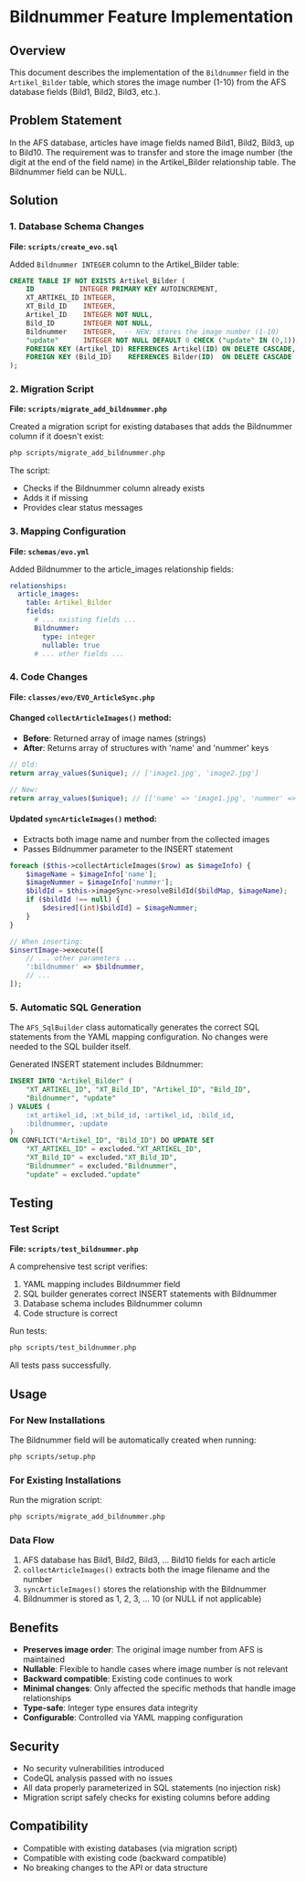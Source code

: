 # Bildnummer Feature Implementation

## Overview
This document describes the implementation of the `Bildnummer` field in the `Artikel_Bilder` table, which stores the image number (1-10) from the AFS database fields (Bild1, Bild2, Bild3, etc.).

## Problem Statement
In the AFS database, articles have image fields named Bild1, Bild2, Bild3, up to Bild10. The requirement was to transfer and store the image number (the digit at the end of the field name) in the Artikel_Bilder relationship table. The Bildnummer field can be NULL.

## Solution

### 1. Database Schema Changes
**File: `scripts/create_evo.sql`**

Added `Bildnummer INTEGER` column to the Artikel_Bilder table:

```sql
CREATE TABLE IF NOT EXISTS Artikel_Bilder (
    ID           INTEGER PRIMARY KEY AUTOINCREMENT,
    XT_ARTIKEL_ID INTEGER,
    XT_Bild_ID    INTEGER,
    Artikel_ID    INTEGER NOT NULL,
    Bild_ID       INTEGER NOT NULL,
    Bildnummer    INTEGER,  -- NEW: stores the image number (1-10)
    "update"      INTEGER NOT NULL DEFAULT 0 CHECK ("update" IN (0,1)),
    FOREIGN KEY (Artikel_ID) REFERENCES Artikel(ID) ON DELETE CASCADE,
    FOREIGN KEY (Bild_ID)    REFERENCES Bilder(ID)  ON DELETE CASCADE
);
```

### 2. Migration Script
**File: `scripts/migrate_add_bildnummer.php`**

Created a migration script for existing databases that adds the Bildnummer column if it doesn't exist:

```bash
php scripts/migrate_add_bildnummer.php
```

The script:
- Checks if the Bildnummer column already exists
- Adds it if missing
- Provides clear status messages

### 3. Mapping Configuration
**File: `schemas/evo.yml`**

Added Bildnummer to the article_images relationship fields:

```yaml
relationships:
  article_images:
    table: Artikel_Bilder
    fields:
      # ... existing fields ...
      Bildnummer:
        type: integer
        nullable: true
      # ... other fields ...
```

### 4. Code Changes
**File: `classes/evo/EVO_ArticleSync.php`**

#### Changed `collectArticleImages()` method:
- **Before**: Returned array of image names (strings)
- **After**: Returns array of structures with 'name' and 'nummer' keys

```php
// Old:
return array_values($unique); // ['image1.jpg', 'image2.jpg']

// New:
return array_values($unique); // [['name' => 'image1.jpg', 'nummer' => 1], ...]
```

#### Updated `syncArticleImages()` method:
- Extracts both image name and number from the collected images
- Passes Bildnummer parameter to the INSERT statement

```php
foreach ($this->collectArticleImages($row) as $imageInfo) {
    $imageName = $imageInfo['name'];
    $imageNummer = $imageInfo['nummer'];
    $bildId = $this->imageSync->resolveBildId($bildMap, $imageName);
    if ($bildId !== null) {
        $desired[(int)$bildId] = $imageNummer;
    }
}

// When inserting:
$insertImage->execute([
    // ... other parameters ...
    ':bildnummer' => $bildnummer,
    // ...
]);
```

### 5. Automatic SQL Generation
The `AFS_SqlBuilder` class automatically generates the correct SQL statements from the YAML mapping configuration. No changes were needed to the SQL builder itself.

Generated INSERT statement includes Bildnummer:
```sql
INSERT INTO "Artikel_Bilder" (
    "XT_ARTIKEL_ID", "XT_Bild_ID", "Artikel_ID", "Bild_ID", 
    "Bildnummer", "update"
) VALUES (
    :xt_artikel_id, :xt_bild_id, :artikel_id, :bild_id, 
    :bildnummer, :update
)
ON CONFLICT("Artikel_ID", "Bild_ID") DO UPDATE SET 
    "XT_ARTIKEL_ID" = excluded."XT_ARTIKEL_ID",
    "XT_Bild_ID" = excluded."XT_Bild_ID",
    "Bildnummer" = excluded."Bildnummer",
    "update" = excluded."update"
```

## Testing

### Test Script
**File: `scripts/test_bildnummer.php`**

A comprehensive test script verifies:
1. YAML mapping includes Bildnummer field
2. SQL builder generates correct INSERT statements with Bildnummer
3. Database schema includes Bildnummer column
4. Code structure is correct

Run tests:
```bash
php scripts/test_bildnummer.php
```

All tests pass successfully.

## Usage

### For New Installations
The Bildnummer field will be automatically created when running:
```bash
php scripts/setup.php
```

### For Existing Installations
Run the migration script:
```bash
php scripts/migrate_add_bildnummer.php
```

### Data Flow
1. AFS database has Bild1, Bild2, Bild3, ... Bild10 fields for each article
2. `collectArticleImages()` extracts both the image filename and the number
3. `syncArticleImages()` stores the relationship with the Bildnummer
4. Bildnummer is stored as 1, 2, 3, ... 10 (or NULL if not applicable)

## Benefits
- **Preserves image order**: The original image number from AFS is maintained
- **Nullable**: Flexible to handle cases where image number is not relevant
- **Backward compatible**: Existing code continues to work
- **Minimal changes**: Only affected the specific methods that handle image relationships
- **Type-safe**: Integer type ensures data integrity
- **Configurable**: Controlled via YAML mapping configuration

## Security
- No security vulnerabilities introduced
- CodeQL analysis passed with no issues
- All data properly parameterized in SQL statements (no injection risk)
- Migration script safely checks for existing columns before adding

## Compatibility
- Compatible with existing databases (via migration script)
- Compatible with existing code (backward compatible)
- No breaking changes to the API or data structure

